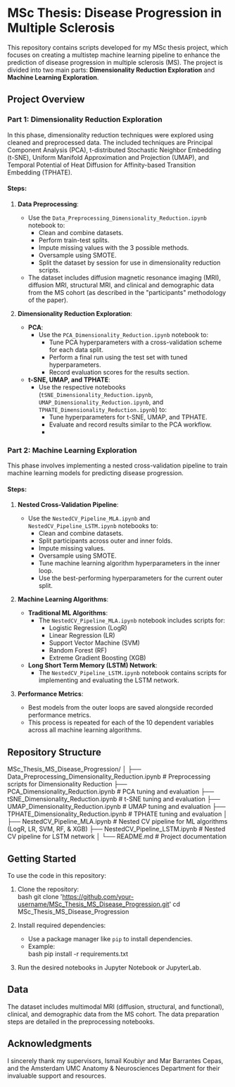 # MSc Thesis: Disease Progression in Multiple Sclerosis  

This repository contains scripts developed for my MSc thesis project, which focuses on creating a multistep machine learning pipeline to enhance the prediction of disease progression in multiple sclerosis (MS). The project is divided into two main parts: **Dimensionality Reduction Exploration** and **Machine Learning Exploration**.  

## **Project Overview**  

### **Part 1: Dimensionality Reduction Exploration**  
In this phase, dimensionality reduction techniques were explored using cleaned and preprocessed data. The included techniques are Principal Component Analysis (PCA), t-distributed Stochastic Neighbor Embedding (t-SNE), Uniform Manifold Approximation and Projection (UMAP), and Temporal Potential of Heat Diffusion for Affinity-based Transition Embedding (TPHATE).  

#### **Steps**:  
1. **Data Preprocessing**:  
   - Use the `Data_Preprocessing_Dimensionality_Reduction.ipynb` notebook to:  
     - Clean and combine datasets.  
     - Perform train-test splits.  
     - Impute missing values with the 3 possible methods.  
     - Oversample using SMOTE.  
     - Split the dataset by session for use in dimensionality reduction scripts.  
   - The dataset includes diffusion magnetic resonance imaging (MRI), diffusion MRI, structural MRI, and clinical and demographic data from the MS cohort (as described in the "participants" methodology of the paper).  

2. **Dimensionality Reduction Exploration**:  
   - **PCA**:  
     - Use the `PCA_Dimensionality_Reduction.ipynb` notebook to:  
       - Tune PCA hyperparameters with a cross-validation scheme for each data split.  
       - Perform a final run using the test set with tuned hyperparameters.  
       - Record evaluation scores for the results section.  
   - **t-SNE, UMAP, and TPHATE**:  
     - Use the respective notebooks (`tSNE_Dimensionality_Reduction.ipynb`, `UMAP_Dimensionality_Reduction.ipynb`, and `TPHATE_Dimensionality_Reduction.ipynb`) to:  
       - Tune hyperparameters for t-SNE, UMAP, and TPHATE.  
       - Evaluate and record results similar to the PCA workflow.
       - 
### **Part 2: Machine Learning Exploration**  
This phase involves implementing a nested cross-validation pipeline to train machine learning models for predicting disease progression.  

#### **Steps**:  
1. **Nested Cross-Validation Pipeline**:  
   - Use the `NestedCV_Pipeline_MLA.ipynb` and `NestedCV_Pipeline_LSTM.ipynb` notebooks to:  
     - Clean and combine datasets.  
     - Split participants across outer and inner folds.  
     - Impute missing values.  
     - Oversample using SMOTE.  
     - Tune machine learning algorithm hyperparameters in the inner loop.  
     - Use the best-performing hyperparameters for the current outer split.  

2. **Machine Learning Algorithms**:  
   - **Traditional ML Algorithms**:  
     - The `NestedCV_Pipeline_MLA.ipynb` notebook includes scripts for:  
       - Logistic Regression (LogR) 
       - Linear Regression (LR)  
       - Support Vector Machine (SVM)
       - Random Forest (RF)
       - Extreme Gradient Boosting (XGB)
   - **Long Short Term Memory (LSTM) Network**:  
     - The `NestedCV_Pipeline_LSTM.ipynb` notebook contains scripts for implementing and evaluating the LSTM network.  

3. **Performance Metrics**:  
   - Best models from the outer loops are saved alongside recorded performance metrics.  
   - This process is repeated for each of the 10 dependent variables across all machine learning algorithms.  

## **Repository Structure**  
MSc_Thesis_MS_Disease_Progression/
│
├── Data_Preprocessing_Dimensionality_Reduction.ipynb  # Preprocessing scripts for Dimensionality Reduction
├── PCA_Dimensionality_Reduction.ipynb                # PCA tuning and evaluation
├── tSNE_Dimensionality_Reduction.ipynb               # t-SNE tuning and evaluation
├── UMAP_Dimensionality_Reduction.ipynb               # UMAP tuning and evaluation
├── TPHATE_Dimensionality_Reduction.ipynb             # TPHATE tuning and evaluation
│
├── NestedCV_Pipeline_MLA.ipynb                       # Nested CV pipeline for ML algorithms (LogR, LR, SVM, RF, & XGB)
├── NestedCV_Pipeline_LSTM.ipynb                      # Nested CV pipeline for LSTM network
│
└── README.md                                         # Project documentation

## **Getting Started**  
To use the code in this repository:  
1. Clone the repository:  
   bash
   git clone 'https://github.com/your-username/MSc_Thesis_MS_Disease_Progression.git'
   cd MSc_Thesis_MS_Disease_Progression
   
3. Install required dependencies:  
   - Use a package manager like `pip` to install dependencies.  
   - Example:  
     bash
     pip install -r requirements.txt
     
4. Run the desired notebooks in Jupyter Notebook or JupyterLab.  

## **Data**  
The dataset includes multimodal MRI (diffusion, structural, and functional), clinical, and demographic data from the MS cohort. The data preparation steps are detailed in the preprocessing notebooks.  

## **Acknowledgments**  
I sincerely thank my supervisors, Ismail Koubiyr and Mar Barrantes Cepas, and the Amsterdam UMC Anatomy & Neurosciences Department for their invaluable support and resources.
